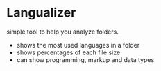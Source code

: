 # Langualizer

simple tool to help you analyze folders.

- shows the most used languages in a folder
- shows percentages of each file size 
- can show programming, markup and data types
 
